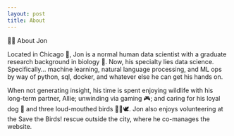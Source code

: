 ```yaml
---
layout: post
title: About
---
```

🧙‍♂️ About Jon

Located in Chicago 🌆, Jon is a normal human data scientist with a graduate research background in biology 🧬. Now, his specialty lies data science. Specifically... machine learning, natural language processing, and ML ops by way of python, sql, docker, and whatever else he can get his hands on.

When not generating insight, his time is spent enjoying wildlife with his long-term partner, Allie; unwinding via gaming 🎮; and caring for his loyal dog 🐶 and three loud-mouthed birds 🦜🦜🕊️. Jon also enjoys volunteering at the Save the Birds! rescue outside the city, where he co-manages the website.